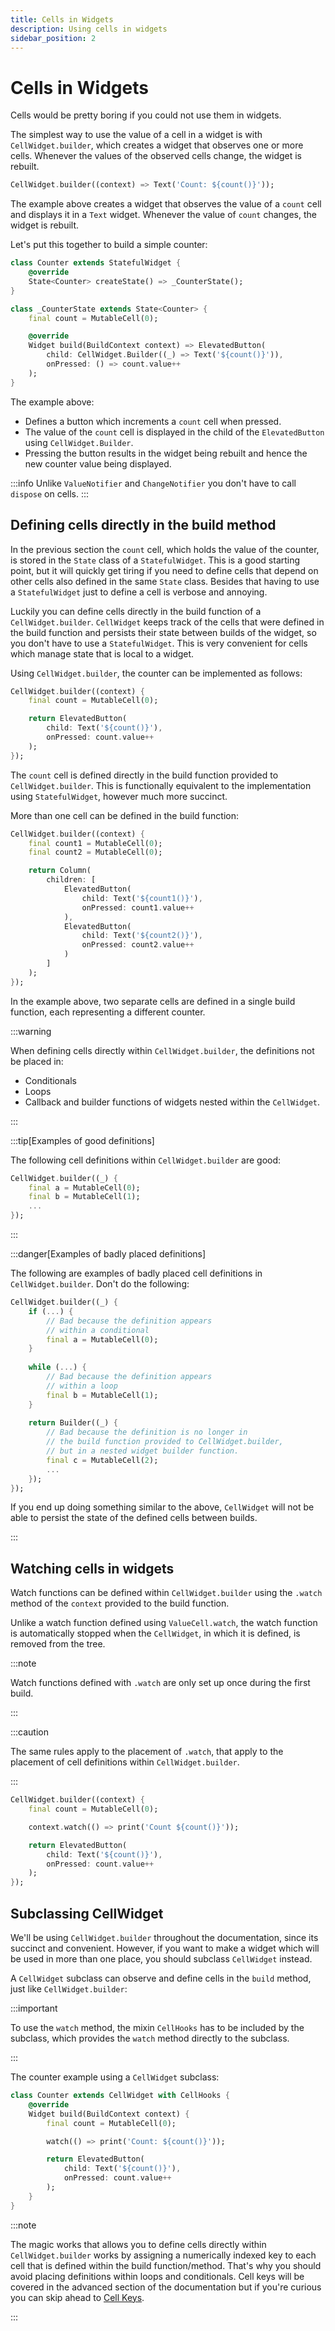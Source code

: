 ```yaml
---
title: Cells in Widgets
description: Using cells in widgets
sidebar_position: 2
---
```


# Cells in Widgets

Cells would be pretty boring if you could not use them in widgets.

The simplest way to use the value of a cell in a widget is with
`CellWidget.builder`, which creates a widget that observes one or more
cells. Whenever the values of the observed cells change, the widget is
rebuilt.

```dart title="CellWidget.builder"
CellWidget.builder((context) => Text('Count: ${count()}'));
```

The example above creates a widget that observes the value of a
`count` cell and displays it in a `Text` widget. Whenever the value of
`count` changes, the widget is rebuilt.

Let's put this together to build a simple counter:

```dart title="Counter using cells"
class Counter extends StatefulWidget {
    @override
    State<Counter> createState() => _CounterState();
}

class _CounterState extends State<Counter> {
    final count = MutableCell(0);

    @override
    Widget build(BuildContext context) => ElevatedButton(
        child: CellWidget.Builder((_) => Text('${count()}')),
        onPressed: () => count.value++
    );
}
```

The example above:

* Defines a button which increments a `count` cell when pressed.
* The value of the `count` cell is displayed in the child of the
  `ElevatedButton` using `CellWidget.Builder`.
* Pressing the button results in the widget being rebuilt and hence
  the new counter value being displayed.

:::info
Unlike `ValueNotifier` and `ChangeNotifier` you don't have to call
`dispose` on cells.
:::

## Defining cells directly in the build method

In the previous section the `count` cell, which holds the value of the
counter, is stored in the `State` class of a `StatefulWidget`. This is
a good starting point, but it will quickly get tiring if you need to
define cells that depend on other cells also defined in the same
`State` class. Besides that having to use a `StatefulWidget` just to
define a cell is verbose and annoying.

Luckily you can define cells directly in the build function of a
`CellWidget.builder`. `CellWidget` keeps track of the cells that were
defined in the build function and persists their state between builds
of the widget, so you don't have to use a `StatefulWidget`. This is
very convenient for cells which manage state that is local to a
widget.

Using `CellWidget.builder`, the counter can be implemented as follows:

```dart title="Defining cells directly in CellWidget.builder"
CellWidget.builder((context) {
    final count = MutableCell(0);

    return ElevatedButton(
        child: Text('${count()}'),
        onPressed: count.value++
    );
});
```

The `count` cell is defined directly in the build function provided to
`CellWidget.builder`. This is functionally equivalent to the
implementation using `StatefulWidget`, however much more succinct.

More than one cell can be defined in the build function:

```dart title="Multiple cells defined in CellWidget.builder"
CellWidget.builder((context) {
    final count1 = MutableCell(0);
    final count2 = MutableCell(0);

    return Column(
        children: [
            ElevatedButton(
                child: Text('${count1()}'),
                onPressed: count1.value++
            ),
            ElevatedButton(
                child: Text('${count2()}'),
                onPressed: count2.value++
            )
        ]
    );
});
```

In the example above, two separate cells are defined in a single build
function, each representing a different counter.

:::warning 

When defining cells directly within `CellWidget.builder`,
the definitions not be placed in:

* Conditionals
* Loops
* Callback and builder functions of widgets nested within the `CellWidget`.

:::

:::tip[Examples of good definitions]

The following cell definitions within `CellWidget.builder` are good:

```dart
CellWidget.builder((_) {
    final a = MutableCell(0);
    final b = MutableCell(1);
    ...
});
```

:::

:::danger[Examples of badly placed definitions]

The following are examples of badly placed cell definitions in
`CellWidget.builder`. Don't do the following:

```dart
CellWidget.builder((_) {
    if (...) {
        // Bad because the definition appears
        // within a conditional
        final a = MutableCell(0);
    }
    
    while (...) {
        // Bad because the definition appears
        // within a loop
        final b = MutableCell(1);
    }
    
    return Builder((_) {
        // Bad because the definition is no longer in
        // the build function provided to CellWidget.builder,
        // but in a nested widget builder function.
        final c = MutableCell(2);
        ...
    });
});
```

If you end up doing something similar to the above, `CellWidget` will
not be able to persist the state of the defined cells between builds.

:::

## Watching cells in widgets

Watch functions can be defined within `CellWidget.builder` using
the `.watch` method of the `context` provided to the build function.

Unlike a watch function defined using `ValueCell.watch`, the watch
function is automatically stopped when the `CellWidget`, in which it
is defined, is removed from the tree.

:::note

Watch functions defined with `.watch` are only set up once during the
first build.

:::

:::caution

The same rules apply to the placement of `.watch`, that apply to the
placement of cell definitions within `CellWidget.builder`.

:::


```dart title="Watch function in widget"
CellWidget.builder((context) {
    final count = MutableCell(0);

    context.watch(() => print('Count ${count()}'));

    return ElevatedButton(
        child: Text('${count()}'),
        onPressed: count.value++
    );
});
```

## Subclassing CellWidget

We'll be using `CellWidget.builder` throughout the documentation,
since its succinct and convenient. However, if you want to make a
widget which will be used in more than one place, you should subclass
`CellWidget` instead.

A `CellWidget` subclass can observe and define cells in the `build`
method, just like `CellWidget.builder`:

:::important

To use the `watch` method, the mixin `CellHooks` has to be included by
the subclass, which provides the `watch` method directly to the
subclass.

:::

The counter example using a `CellWidget` subclass:

```dart title="CellWidget subclass"
class Counter extends CellWidget with CellHooks {
    @override
    Widget build(BuildContext context) {
        final count = MutableCell(0);

        watch(() => print('Count: ${count()}'));

        return ElevatedButton(
            child: Text('${count()}'),
            onPressed: count.value++
        );
    }
}
```

:::note

The magic works that allows you to define cells directly within
`CellWidget.builder` works by assigning a numerically indexed key to
each cell that is defined within the build function/method. That's why
you should avoid placing definitions within loops and
conditionals. Cell keys will be covered in the advanced section of the
documentation but if you're curious you can skip ahead to [Cell
Keys](/docs/advanced/cell-keys).

:::
